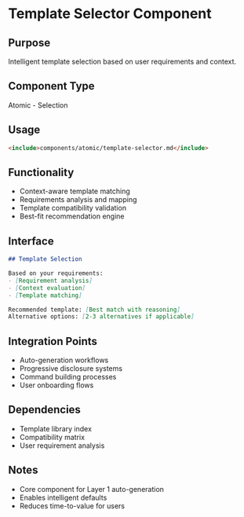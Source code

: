 # Template Selector Component

## Purpose
Intelligent template selection based on user requirements and context.

## Component Type
Atomic - Selection

## Usage
```markdown
<include>components/atomic/template-selector.md</include>
```

## Functionality
- Context-aware template matching
- Requirements analysis and mapping
- Template compatibility validation
- Best-fit recommendation engine

## Interface
```markdown
## Template Selection

Based on your requirements:
- [Requirement analysis]
- [Context evaluation]
- [Template matching]

Recommended template: [Best match with reasoning]
Alternative options: [2-3 alternatives if applicable]
```

## Integration Points
- Auto-generation workflows
- Progressive disclosure systems
- Command building processes
- User onboarding flows

## Dependencies
- Template library index
- Compatibility matrix
- User requirement analysis

## Notes
- Core component for Layer 1 auto-generation
- Enables intelligent defaults
- Reduces time-to-value for users